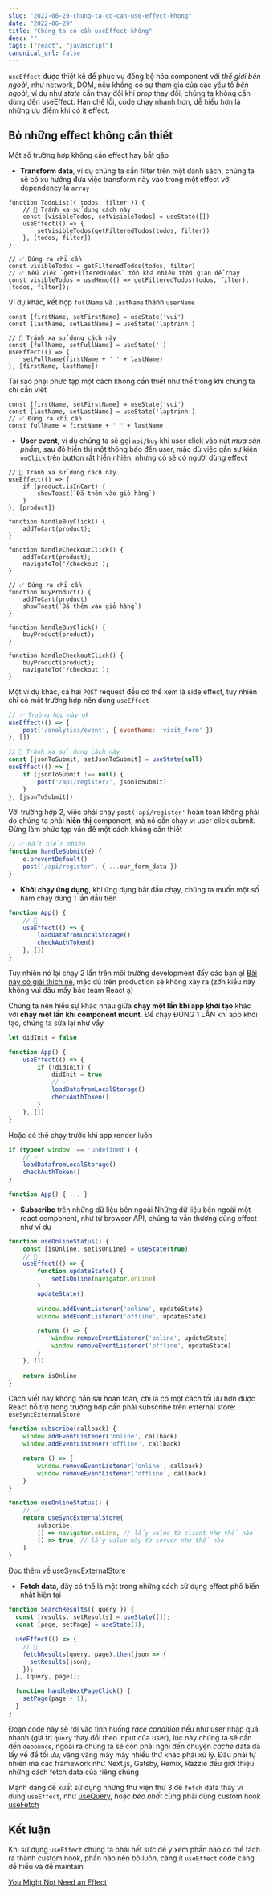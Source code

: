 ```yaml
---
slug: "2022-06-29-chung-ta-co-can-use-effect-khong"
date: "2022-06-29"
title: "Chúng ta có cần useEffect không"
desc: ""
tags: ["react", "javascript"]
canonical_url: false
---
```


`useEffect` được thiết kế để phục vụ đồng bộ hóa component với *thế giới bên ngoài*, như network, DOM, nếu không có sự tham gia của các yếu tố *bên ngoài*, ví dụ như *state* cần thay đổi khi *prop* thay đổi, chúng ta không cần dùng đến useEffect. Hạn chế lỗi, code chạy nhanh hơn, dễ hiểu hơn là những ưu điểm khi có ít effect.

## Bỏ những effect không cần thiết
Một số trường hợp không cần effect hay bắt gặp

- **Transform data**, ví dụ chúng ta cần filter trên một danh sách, chúng ta sẽ có xu hướng đưa việc transform này vào trong một effect với dependency là `array`

```js{5}
function TodoList({ todos, filter }) {
	// 🔴 Tránh xa sử dụng cách này
	const [visibleTodos, setVisibleTodos] = useState([])
	useEffect(() => {
		setVisibleTodos(getFilteredTodos(todos, filter))
	}, [todos, filter])
}

// ✅ Đúng ra chỉ cần
const visibleTodos = getFilteredTodos(todos, filter)
// ✅ Nếu việc `getFilteredTodos` tốn khá nhiều thời gian để chạy
const visibleTodos = useMemo(() => getFilteredTodos(todos, filter), [todos, filter]);
```

Ví dụ khác, kết hợp `fullName` và `lastName` thành `userName`

```js{7}
const [firstName, setFirstName] = useState('vui')
const [lastName, setLastName] = useState('laptrinh')

// 🔴 Tránh xa sử dụng cách này
const [fullName, setFullName] = useState('')
useEffect(() => {
	setFullName(firstName + ' ' + lastName)
}, [firstName, lastName])
```

Tại sao phại phức tạp một cách không cần thiết như thế trong khi chúng ta chỉ cần viết

```js{4}
const [firstName, setFirstName] = useState('vui')
const [lastName, setLastName] = useState('laptrinh')
// ✅ Đúng ra chỉ cần
const fullName = firstName + ' ' + lastName
```

- **User event**, ví dụ chúng ta sẽ gọi `api/buy` khi user click vào nút *mua sản phẩm*, sau đó hiển thị một thông báo đến user, mặc dù việc gắn sự kiện `onClick` trên button rất hiển nhiên, nhưng có sẽ có người dùng effect

```js{4}
// 🔴 Tránh xa sử dụng cách này
useEffect(() => {
	if (product.isInCart) {
		showToast(`Đã thêm vào giỏ hàng`)
	}
}, [product])

function handleBuyClick() {
    addToCart(product);
}

function handleCheckoutClick() {
    addToCart(product);
    navigateTo('/checkout');
}

// ✅ Đúng ra chỉ cần
function buyProduct() {
	addToCart(product)
	showToast(`Đã thêm vào giỏ hàng`)
}

function handleBuyClick() {
    buyProduct(product);
}

function handleCheckoutClick() {
    buyProduct(product);
    navigateTo('/checkout');
}
```

Một ví dụ khác, cả hai `POST` request đều có thể xem là side effect, tuy nhiên chỉ có một trường hợp nên dùng `useEffect`

```jsx
// ✅ Trường hợp này ok
useEffect(() => {
	post('/analytics/event', { eventName: 'visit_form' })
}, [])

// 🔴 Tránh xa sử dụng cách này
const [jsonToSubmit, setJsonToSubmit] = useState(null)
useEffect(() => {
	if (jsonToSubmit !== null) {
		post('/api/register/', jsonToSubmit)
	}
}, [jsonToSubmit])
```

Với trường hợp 2, việc phải chạy `post('api/register'` hoàn toàn không phải do chúng ta phải **hiển thị** component, mà nó cần chạy vì user click submit. Đừng làm phức tạp vấn đề một cách không cần thiết

```jsx
// ✅ Rất hiển nhiên
function handleSubmit(e) {
	e.preventDefault()
	post('/api/register', { ...our_form_data })
}
```

- **Khởi chạy ứng dụng**, khi ứng dụng bắt đầu chạy, chúng ta muốn một số hàm chạy đúng 1 lần đầu tiên

```jsx
function App() {
	// 🔴
	useEffect(() => {
		loadDatafromLocalStorage()
		checkAuthToken()
	}, []) 
}
```

Tuy nhiên nó lại chạy 2 lần trên môi trường development đấy các bạn ạ! [Bài này có giải thích nè](https://beta.reactjs.org/learn/synchronizing-with-effects#how-to-handle-the-effect-firing-twice-in-development), mặc dù trên production sẽ không xảy ra (zỡn kiểu này không vui đâu mấy bác team React ạ)

Chúng ta nên hiểu sự khác nhau giữa **chạy một lần khi app khởi tạo** khác với **chạy một lần khi component mount**. Để chạy ĐÚNG 1 LẦN khi app khởi tạo, chúng ta sửa lại như vầy

```jsx
let didInit = false

function App() {
	useEffect(() => {
		if (!didInit) {
			didInit = true
			// ✅
			loadDatafromLocalStorage()
			checkAuthToken()
		}
	}, [])
}
```

Hoặc có thể chạy trước khi app render luôn

```jsx
if (typeof window !== 'undefined') {
	// ✅
	loadDatafromLocalStorage()
	checkAuthToken()
}

function App() { ... }
```

- **Subscribe** trên những dữ liệu bên ngoài
Những dữ liệu bên ngoài một react component, như từ browser API, chúng ta vẫn thường dùng effect như ví dụ

```jsx
function useOnlineStatus() {
	const [isOnline, setIsOnLine] = useState(true)
	// 🔴
	useEffect(() => {
		function updateState() {
			setIsOnline(navigator.onLine)
		}
		updateState()
		
		window.addEventListener('online', updateState)
		window.addEventListener('offline', updateState)

		return () => {
			window.removeEventListener('online', updateState)
			window.removeEventListener('offline', updateState)
		}
	}, [])
	
	return isOnline
}
```

Cách viết này không hẳn sai hoàn toàn, chỉ là có một cách tối ưu hơn được React hỗ trợ trong trường hợp cần phải subscribe trên external store: `useSyncExternalStore`

```jsx
function subscribe(callback) {
	window.addEventListener('online', callback)
	window.addEventListener('offline', callback)

	return () => {
		window.removeEventListener('online', callback)
		window.removeEventListener('offline', callback)
	}
}

function useOnlineStatus() {
	// ✅
	return useSyncExternalStore(
		subscribe,
		() => navigator.onLine, // lấy value từ client như thế nào
		() => true, // lấy value này từ server như thế nào	
	)
}
```

[Đọc thêm về useSyncExternalStore](https://reactjs.org/docs/hooks-reference.html#usesyncexternalstore)

- **Fetch data**, đây có thể là một trong những cách sử dụng effect phổ biến nhất hiện tại

```jsx
function SearchResults({ query }) {
  const [results, setResults] = useState([]);
  const [page, setPage] = useState(1);

  useEffect(() => {
    // 🔴
    fetchResults(query, page).then(json => {
      setResults(json);
    });
  }, [query, page]);

  function handleNextPageClick() {
    setPage(page + 1);
  }
}
```

Đoạn code này sẽ rơi vào tình huống *race condition* nếu như user nhập quá nhanh (giá trị `query` thay đổi theo input của user), lúc này chúng ta sẽ cần đến `debounce`, ngoài ra chúng ta sẽ còn phải nghĩ đến chuyện *cache* data đã lấy về để tối ưu, vâng vâng mây mây nhiều thứ khác phải xử lý. Đâu phải tự nhiên mà các framework như Next.js, Gatsby, Remix, Razzie đều giới thiệu những cách fetch data của riêng chúng

Mạnh dạng đề xuất sử dụng những thư viện thứ 3 để `fetch` data thay vì dùng  `useEffect`, như [useQuery](https://react-query.tanstack.com/reference/useQuery), hoặc *bèo nhất* cũng phải dùng custom hook [useFetch](https://usehooks-ts.com/react-hook/use-fetch)

## Kết luận

Khi sử dụng `useEffect` chúng ta phải hết sức để ý xem phần nào có thể tách ra thành custom hook, phần nào nên bỏ luôn, càng ít `useEffect` code càng dễ hiểu và dễ maintain

[You Might Not Need an Effect](https://beta.reactjs.org/learn/you-might-not-need-an-effect)
